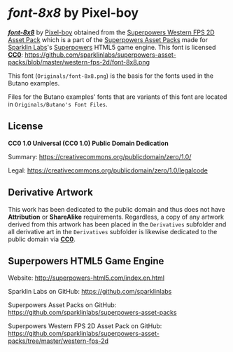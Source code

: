 # *font-8x8* by Pixel-boy

[***font-8x8***](https://github.com/sparklinlabs/superpowers-asset-packs/blob/master/western-fps-2d/font-8x8.png) by [Pixel-boy](https://twitter.com/2pblog1) obtained from the [Superpowers Western FPS 2D Asset Pack](https://github.com/sparklinlabs/superpowers-asset-packs/tree/master/western-fps-2d) which is a part of the [Superpowers Asset Packs](https://github.com/sparklinlabs/superpowers-asset-packs) made for [Sparklin Labs](https://github.com/sparklinlabs)'s [Superpowers](http://superpowers-html5.com/index.en.html) HTML5 game engine. This font is licensed [**CC0**](https://creativecommons.org/publicdomain/zero/1.0/): https://github.com/sparklinlabs/superpowers-asset-packs/blob/master/western-fps-2d/font-8x8.png

This font (`Originals/font-8x8.png`) is the basis for the fonts used in the Butano examples.

Files for the Butano examples' fonts that are variants of this font are located in `Originals/Butano's Font Files`.

## License
**CC0 1.0 Universal (CC0 1.0) Public Domain Dedication**

Summary: https://creativecommons.org/publicdomain/zero/1.0/

Legal: https://creativecommons.org/publicdomain/zero/1.0/legalcode

## Derivative Artwork

This work has been dedicated to the public domain and thus does not have **Attribution** or **ShareAlike** requirements. Regardless, a copy of any artwork derived from this artwork has been placed in the `Derivatives` subfolder and all derivative art in the `Derivatives` subfolder is likewise dedicated to the public domain via [**CC0**](https://creativecommons.org/publicdomain/zero/1.0/).

## Superpowers HTML5 Game Engine

Website: http://superpowers-html5.com/index.en.html

Sparklin Labs on GitHub: https://github.com/sparklinlabs

Superpowers Asset Packs on GitHub: https://github.com/sparklinlabs/superpowers-asset-packs

Superpowers Western FPS 2D Asset Pack on GitHub: https://github.com/sparklinlabs/superpowers-asset-packs/tree/master/western-fps-2d